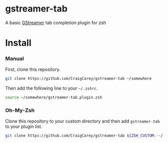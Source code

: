 # gstreamer-tab
A basic [GStreamer](https://gstreamer.freedesktop.org/) tab completion plugin for zsh

# Install

### Manual

First, clone this repository.

```zsh
git clone https://github.com/CraigCarey/gstreamer-tab ~/somewhere
```

Then add the following line to your `~/.zshrc`.

```zsh
source ~/somewhere/gstreamer-tab.plugin.zsh
```

### Oh-My-Zsh

Clone this repository to your custom directory and then add `gstreamer-tab` to your plugin list.

```zsh
git clone https://github.com/CraigCarey/gstreamer-tab ${ZSH_CUSTOM:-~/.oh-my-zsh/custom}/plugins/gstreamer-tab
```
